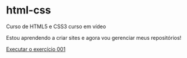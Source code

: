 # html-css
 Curso de HTML5 e CSS3 curso em vídeo 

Estou aprendendo a criar sites e agora vou gerenciar meus repositórios!

<a href="https://lucasvpldeveloper.github.io/html-css/exercicios/ex001/index.html" target="_blank" >Executar o exercício 001</a>